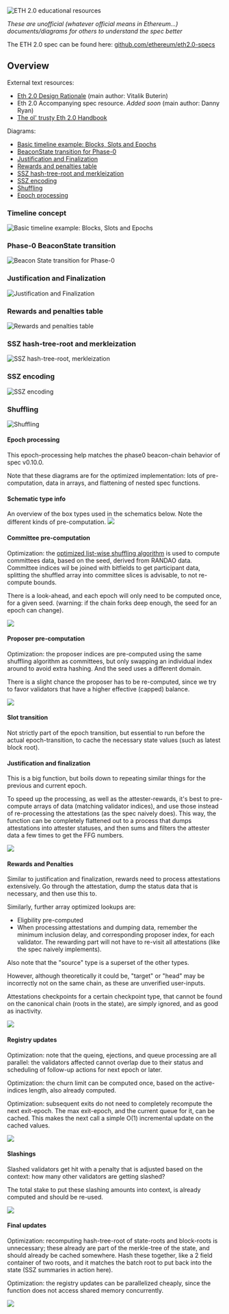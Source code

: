 ![ETH 2.0 educational resources](https://user-images.githubusercontent.com/3318070/60740539-9f96af80-9f55-11e9-81ca-513c0c5f8829.png)

*These are unofficial (whatever official means in Ethereum...) documents/diagrams for others to understand the spec better*

The ETH 2.0 spec can be found here: [github.com/ethereum/eth2.0-specs](https://github.com/ethereum/eth2.0-specs)


## Overview

External text resources:

- [Eth 2.0 Design Rationale](https://notes.ethereum.org/s/rkhCgQteN) (main author: Vitalik Buterin)
- Eth 2.0 Accompanying spec resource. *Added soon* (main author: Danny Ryan)
- [The ol' trusty Eth 2.0 Handbook](https://notes.ethereum.org/s/BkSZAJNwX)

Diagrams:

- [Basic timeline example: Blocks, Slots and Epochs](#timeline-concept)
- [BeaconState transition for Phase-0](#phase-0-beaconstate-transition)
- [Justification and Finalization](#justification-and-finalization)
- [Rewards and penalties table](#rewards-and-penalties-table)
- [SSZ hash-tree-root and merkleization](#ssz-hash-tree-root-and-merkleization)
- [SSZ encoding](#ssz-encoding)
- [Shuffling](#shuffling)
- [Epoch processing](#epoch-processing)


### Timeline concept

![Basic timeline example: Blocks, Slots and Epochs](eth2-timeline.png)


### Phase-0 BeaconState transition

![Beacon State transition for Phase-0](eth2-transition.png)


### Justification and Finalization

![Justification and Finalization](eth2-finalization.png)


### Rewards and penalties table

![Rewards and penalties table](eth2-rewards-penalties.png)


### SSZ hash-tree-root and merkleization

![SSZ hash-tree-root, merkleization](eth2-htr.png)


### SSZ encoding

![SSZ encoding](eth2-ssz.png)


### Shuffling

![Shuffling](eth2-shuffling.png)

#### Epoch processing

This epoch-processing help matches the phase0 beacon-chain behavior of spec v0.10.0.

Note that these diagrams are for the optimized implementation: lots of pre-computation, data in arrays, and flattening of nested spec functions. 

#### Schematic type info

An overview of the box types used in the schematics below. Note the different kinds of pre-computation.
![](epoch_process/schematic_types.png)

#### Committee pre-computation

Optimization: the [optimized list-wise shuffling algorithm](#shuffling) is used to compute committees data, based on the seed, derived from RANDAO data.
Committee indices wil be joined with bitfields to get participant data, splitting the shuffled array into committee slices is advisable, to not re-compute bounds.

There is a look-ahead, and each epoch will only need to be computed once, for a given seed. (warning: if the chain forks deep enough, the seed for an epoch can change).

![](epoch_process/committee_pre_compute.png)

#### Proposer pre-computation

Optimization: the proposer indices are pre-computed using the same shuffling algorithm as committees, but only swapping an individual index around to avoid extra hashing. And the seed uses a different domain.

There is a slight chance the proposer has to be re-computed, since we try to favor validators that have a higher effective (capped) balance.

![](epoch_process/proposer_pre_compute.png)

#### Slot transition

Not strictly part of the epoch transition, but essential to run before the actual epoch-transition, to cache the necessary state values (such as latest block root).

#### Justification and finalization

This is a big function, but boils down to repeating similar things for the previous and current epoch.

To speed up the processing, as well as the attester-rewards, it's best to pre-compute arrays of data (matching validator indices), and use those instead of re-processing the attestations (as the spec naively does).
This way, the function can be completely flattened out to a process that dumps attestations into attester statuses, and then sums and filters the attester data a few times to get the FFG numbers.

![](epoch_process/justification_finalization.png)

#### Rewards and Penalties

Similar to justification and finalization, rewards need to process attestations extensively. Go through the attestation, dump the status data that is necessary, and then use this to.

Similarly, further array optimized lookups are:
- Eligbility pre-computed
- When processing attestations and dumping data, remember the minimum inclusion delay, and corresponding proposer index, for each validator.
  The rewarding part will not have to re-visit all attestations (like the spec naively implements).

Also note that the "source" type is a superset of the other types.

However, although theoretically it could be, "target" or "head" may be incorrectly not on the same chain, as these are unverified user-inputs.

Attestations checkpoints for a certain checkpoint type, that cannot be found on the canonical chain (roots in the state), are simply ignored, and as good as inactivity. 

![](epoch_process/rewards_penalties.png)

#### Registry updates

Optimization: note that the queing, ejections, and queue processing are all parallel: the validators affected cannot overlap due to their status and scheduling of follow-up actions for next epoch or later.

Optimization: the churn limit can be computed once, based on the active-indices length, also already computed.

Optimization: subsequent exits do not need to completely recompute the next exit-epoch.
The max exit-epoch, and the current queue for it, can be cached. This makes the next call a simple O(1) incremental update on the cached values. 

![](epoch_process/registry_updates.png)

#### Slashings

Slashed validators get hit with a penalty that is adjusted based on the context: how many other validators are getting slashed?

The total stake to put these slashing amounts into context, is already computed and should be re-used.

![](epoch_process/slashings.png)

#### Final updates

Optimization: recomputing hash-tree-root of state-roots and block-roots is unnecessary; these already are part of the merkle-tree of the state, and should already be cached somewhere.
Hash these together, like a 2 field container of two roots, and it matches the batch root to put back into the state (SSZ summaries in action here).

Optimization: the registry updates can be parallelized cheaply, since the function does not access shared memory concurrently.

![](epoch_process/final_updates.png)
